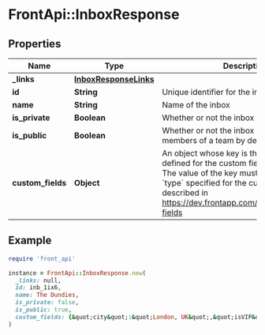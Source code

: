 # FrontApi::InboxResponse

## Properties

| Name | Type | Description | Notes |
| ---- | ---- | ----------- | ----- |
| **_links** | [**InboxResponseLinks**](InboxResponseLinks.md) |  | [optional] |
| **id** | **String** | Unique identifier for the inbox | [optional] |
| **name** | **String** | Name of the inbox | [optional] |
| **is_private** | **Boolean** | Whether or not the inbox is individual | [optional] |
| **is_public** | **Boolean** | Whether or not the inbox is available to all members of a team by default | [optional] |
| **custom_fields** | **Object** | An object whose key is the &#x60;name&#x60; property defined for the custom field in the Front UI. The value of the key must use the same &#x60;type&#x60; specified for the custom field, as described in https://dev.frontapp.com/reference/custom-fields | [optional] |

## Example

```ruby
require 'front_api'

instance = FrontApi::InboxResponse.new(
  _links: null,
  id: inb_1ix6,
  name: The Dundies,
  is_private: false,
  is_public: true,
  custom_fields: {&quot;city&quot;:&quot;London, UK&quot;,&quot;isVIP&quot;:true,&quot;renewal_date&quot;:1525417200,&quot;sla_time&quot;:90,&quot;owner&quot;:&quot;leela@planet-express.com&quot;,&quot;replyTo&quot;:&quot;inb_55c8c149&quot;,&quot;Job Title&quot;:&quot;firefighter&quot;}
)
```


